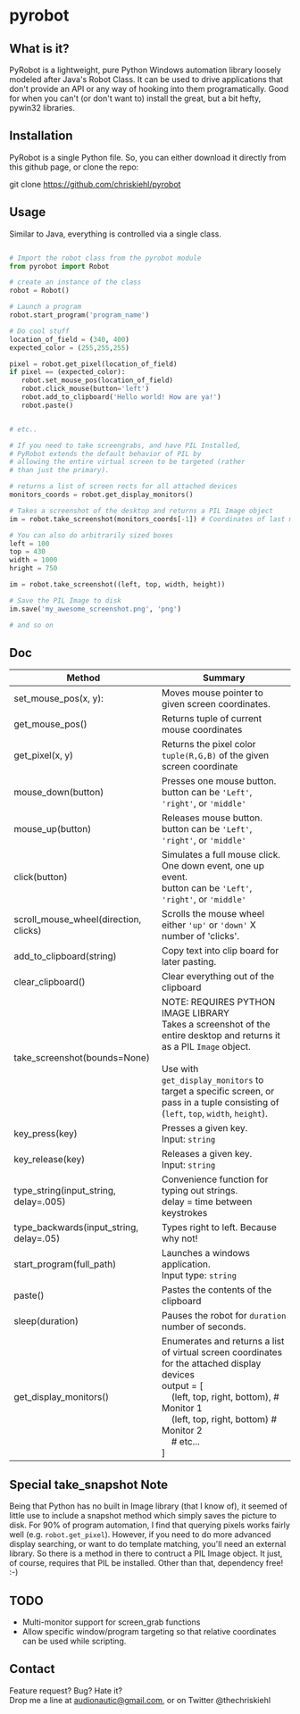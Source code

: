 pyrobot
=======


What is it?
-----------  

PyRobot is a lightweight, pure Python Windows automation library loosely modeled after Java's Robot Class. It can be used to drive applications that don't provide an API or any way of hooking into them programatically. Good for when you can't (or don't want to) install the great, but a bit hefty, pywin32 libraries.   

Installation
------------

PyRobot is a single Python file. So, you can either download it directly from this github page, or clone the repo: 

git clone https://github.com/chriskiehl/pyrobot  

Usage
------

Similar to Java, everything is controlled via a single class.

 ```python

# Import the robot class from the pyrobot module
from pyrobot import Robot

# create an instance of the class
robot = Robot()

# Launch a program
robot.start_program('program_name') 

# Do cool stuff
location_of_field = (340, 400)
expected_color = (255,255,255)

pixel = robot.get_pixel(location_of_field)
if pixel == (expected_color): 
	robot.set_mouse_pos(location_of_field)
	robot.click_mouse(button='left')
	robot.add_to_clipboard('Hello world! How are ya!')
	robot.paste()


# etc.. 

# If you need to take screengrabs, and have PIL Installed, 
# PyRobot extends the default behavior of PIL by 
# allowing the entire virtual screen to be targeted (rather 
# than just the primary). 

# returns a list of screen rects for all attached devices
monitors_coords = robot.get_display_monitors() 

# Takes a screenshot of the desktop and returns a PIL Image object
im = robot.take_screenshot(monitors_coords[-1]) # Coordinates of last monitor

# You can also do arbitrarily sized boxes
left = 100
top = 430
width = 1000
hright = 750

im = robot.take_screenshot((left, top, width, height))

# Save the PIL Image to disk
im.save('my_awesome_screenshot.png', 'png')

# and so on
 ```  

Doc  
---  


| Method                                | Summary                    |
| --------------------------------------|-----------------------------
| set_mouse_pos(x, y): | Moves mouse pointer to given screen coordinates. |
| get_mouse_pos() 		| Returns tuple of current mouse coordinates |
| get_pixel(x, y) 	| Returns the pixel color `tuple(R,G,B)` of the given screen coordinate|
| mouse_down(button) | Presses one mouse button.<br> button can be `'Left'`, `'right'`, or `'middle'` |
| mouse_up(button)	 | Releases mouse button.<br> button can be `'Left'`, `'right'`, or `'middle'` |
| click(button) 	| Simulates a full mouse click. One down event, one up event.<br> button can be `'Left'`, `'right'`, or `'middle'` |
| scroll_mouse_wheel(direction, clicks)  | Scrolls the mouse wheel either `'up'` or `'down'` X number of 'clicks'. |
| add_to_clipboard(string)  | Copy text into clip board for later pasting. |
| clear_clipboard() | Clear everything out of the clipboard |
| take_screenshot(bounds=None) | NOTE: REQUIRES PYTHON IMAGE LIBRARY<br>Takes a screenshot of the entire desktop and returns it as a PIL `Image` object.<br><br>Use with `get_display_monitors` to target a specific screen, or pass in a tuple consisting of (`left`, `top`, `width`, `height`).|
| key_press(key) | Presses a given key.<br>Input: `string`|
| key_release(key) | Releases a given key.<br>Input: `string` |
| type_string(input_string, delay=.005) | Convenience function for typing out strings.<br>delay = time between keystrokes |
| type_backwards(input_string, delay=.05) | Types right to left. Because why not! |
| start_program(full_path) | Launches a windows application. <br>Input type: `string`|  
| paste() | Pastes the contents of the clipboard |
| sleep(duration) | Pauses the robot for `duration` number of seconds. |
| get_display_monitors() | Enumerates and returns a list of virtual screen coordinates for the attached display devices<br>output = [<br>&nbsp;&nbsp;&nbsp;&nbsp;(left, top, right, bottom), # Monitor 1<br>&nbsp;&nbsp;&nbsp;&nbsp;(left, top, right, bottom)  # Monitor 2<br>&nbsp;&nbsp;&nbsp;&nbsp;# etc... <br>] |




Special take_snapshot Note
-----------------------  

Being that Python has no built in Image library (that I know of), it seemed of little use to include a snapshot method which simply saves the picture to disk. For 90% of program automation, I find that querying pixels works fairly well (e.g. `robot.get_pixel`). However, if you need to do more advanced display searching, or want to do template matching, you'll need an external library. So there is a method in there to contruct a PIL Image object. It just, of course, requires that PIL be installed. Other than that, dependency free! :-)  

TODO
----  

* Multi-monitor support for screen_grab functions
* Allow specific window/program targeting so that relative coordinates can be used while scripting. 


Contact
-------

Feature request? Bug? Hate it?  
Drop me a line at audionautic@gmail.com, or on Twitter @thechriskiehl 









 